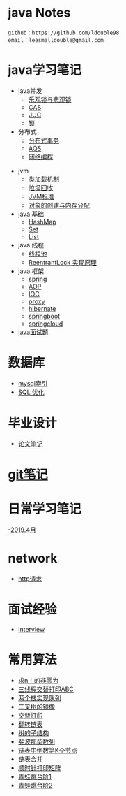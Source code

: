 # java Notes
    github：https://github.com/ldouble98
    email：leesmalldouble@gmail.com
# java学习笔记
   + java并发
      + [乐观锁与悲观锁](并发/乐观锁与悲观锁.md)
      + [CAS](并发/CAS.md)
      + [JUC](并发/JUC.md)
      + [锁](并发/锁.md)
   + 分布式
      + [分布式事务](分布式/分布式事务.md)
      + [AQS](分布式/AQS原理.md)
      + [网络编程](分布式/网络编程.md)
   - jvm
      + [类加载机制](java/jvm/类加载机制.md)
      + [垃圾回收](java/jvm/GC.md)
      + [JVM标准](java/jvm/jvm标准.md)
      + [对象的创建与内存分配](java/jvm/对象的创建与内存分配.md)
   - [java 基础](java/java基础/java基础.md)
      + [HashMap](java/java基础/HashMap.md)
      + [Set](java/java基础/Set.md)
      + [List](java/java基础/List.md)
   - java 线程
      + [线程池](java/java线程/java多线程.md)
      + [ReentrantLock 实现原理](java/java线程/ReentrantLock.md)
   - java 框架
      + [spring](java/java框架/spring/spring注入方式.md)
      + [AOP](java/java框架/spring/AOP.md)
      + [IOC](java/java框架/spring/Ioc.md)
      + [proxy](java/java框架/spring/proxy.md)
      + [hibernate](java/java框架/hibernate.md)
      + [springboot](java/java框架/springboot.md)
      + [springcloud](java/java框架/springcloud.md)
   - [java面试题](java/java面试题.md)
# 数据库
   - [mysql索引](数据库/MySQL/mysql索引.md)
   - [SQL 优化](数据库/MySQL/SQL优化.md)
   
# 毕业设计
   - [论文笔记](graduation/论文.md)
# [git笔记](git/gitnote.md)
# 日常学习笔记
   -[2019.4月](dayLife/四月.md)
# network
   - [http请求](network/http.md)
# 面试经验
   -  [interview](面试经验/interview.md)
   
# 常用算法
   - [求n！的非零为](常见算法题/求n!的非零位.md)
   - [三线程交替打印ABC](常见算法题/三线程交替打印ABC.java)
   - [两个栈实现队列](常见算法题/两个栈来实现一个队列.java)
   - [二叉树的镜像](常见算法题/二叉树的镜像.java)
   - [交替打印](常见算法题/交替打印.java)
   - [翻转链表](常见算法题/反转链表.java)
   - [树的子结构](常见算法题/树的子结构.java)
   - [斐波那契数列](常见算法题/斐波那契数列.java)
   - [链表中倒数第K个节点](常见算法题/链表中倒数第k个结点.java)
   - [链表合并](常见算法题/链表合并.java)
   - [顺时针打印矩阵](常见算法题/顺时针打印矩阵.java)
   - [青蛙跳台阶1](常见算法题/青蛙跳台阶.java)
   - [青蛙跳台阶2](常见算法题/青蛙跳台阶2.java)
 
